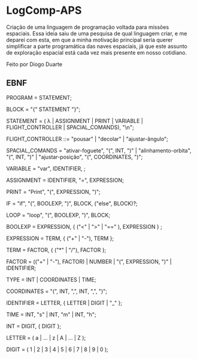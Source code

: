 # LogComp-APS

Criação de uma linguagem de programação voltada para missões espaciais. Essa ideia saiu de uma pesquisa de qual linguagem criar, e me deparei com esta, em que 
a minha motivação principal seria querer simplificar a parte programática das naves espaciais, já que este assunto de exploração espacial está cada vez mais presente em nosso cotidiano.

Feito por Diogo Duarte


## EBNF

PROGRAM = STATEMENT;

BLOCK = "{" STATEMENT "}";

STATEMENT = ( λ | ASSIGNMENT | PRINT | VARIABLE | FLIGHT_CONTROLLER | SPACIAL_COMANDS), "\n";

FLIGHT_CONTROLLER ::= "pousar" | "decolar" | "ajustar-ângulo";

SPACIAL_COMANDS = "ativar-foguete", "(", INT, ")" | "alinhamento-orbita", "(", INT, ")" | "ajustar-posição", "(", COORDINATES, ")";

VARIABLE = "var", IDENTIFIER, <tipo-dado>;

ASSIGNMENT = IDENTIFIER, "=", EXPRESSION;

PRINT = "Print", "(", EXPRESSION, ")";

IF = "if", "(", BOOLEXP, ")", BLOCK, ("else", BLOCK)?;

LOOP = "loop", "(", BOOLEXP, ")", BLOCK;

BOOLEXP = EXPRESSION, { ("<" | ">" | "==" ), EXPRESSION } ;

EXPRESSION = TERM, { ("+" | "-"), TERM };

TERM = FACTOR, { ("*" | "/"), FACTOR };

FACTOR = (("+" | "-"), FACTOR) | NUMBER | "(", EXPRESSION, ")" | IDENTIFIER;

TYPE = INT | COORDINATES | TIME;

COORDINATES = "(", INT, ",", INT, ",", ")";

IDENTIFIER = LETTER, { LETTER | DIGIT | "_" };

TIME = INT, "s" | INT, "m" | INT, "h";

INT = DIGIT, { DIGIT };

LETTER = ( a | ... | z | A | ... | Z );

DIGIT = ( 1 | 2 | 3 | 4 | 5 | 6 | 7 | 8 | 9 | 0 );
